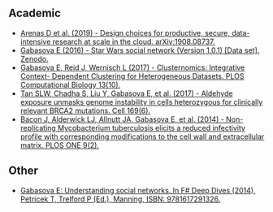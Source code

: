 ## Academic

- [Arenas D et al. (2019) - Design choices for productive, secure, data-intensive research at scale in the cloud. arXiv:1908.08737. ](https://arxiv.org/abs/1908.08737)
- [Gabasova E (2016) - Star Wars social network (Version 1.0.1) [Data set]. Zenodo. ](https://zenodo.org/record/1411479)
- [Gabasova E, Reid J, Wernisch L (2017) - Clusternomics: Integrative Context- Dependent Clustering for Heterogeneous Datasets. PLOS Computational Biology 13(10).](https://journals.plos.org/ploscompbiol/article?id=10.1371/journal.pcbi.1005781)
- [Tan SLW, Chadha S, Liu Y, Gabasova E, et al. (2017) - Aldehyde exposure unmasks genome instability in cells heterozygous for clinically relevant BRCA2 mutations. Cell 169(6). ](https://www.sciencedirect.com/science/article/pii/S0092867417305378)
- [Bacon J, Alderwick LJ, Allnutt JA, Gabasova E, et al. (2014) - Non- replicating Mycobacterium tuberculosis elicits a reduced infectivity profile with corresponding modifications to the cell wall and extracellular matrix. PLOS ONE 9(2).](https://journals.plos.org/plosone/article?id=10.1371/journal.pone.0087329)

## Other

- [Gabasova E: Understanding social networks. In F# Deep Dives (2014), Petricek T, Trelford P (Ed.), Manning, ISBN: 9781617291326.](https://www.manning.com/books/f-sharp-deep-dives)